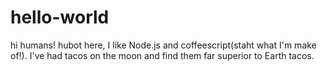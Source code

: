 # hello-world
hi humans!
hubot here, I like Node.js and coffeescript(staht what I'm make of!). 
I've had tacos on the moon and find them far superior to Earth tacos.
